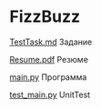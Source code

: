 # FizzBuzz

[TestTask.md](TestTask.md)  Задание

[Resume.pdf](Resume.pdf)    Резюме

[main.py](fizzbuzz.py)  Программа

[test_main.py](test_fizzbuzz.py)  UnitTest

